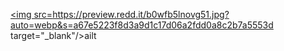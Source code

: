<a href="rerunaq:renata.pepe@escola.pr.gov.br" target="_blank"><img src=https://preview.redd.it/b0wfb5lnovg51.jpg?auto=webp&s=a67e5223f8d3a9d1c17d06a2fdd0a8c2b7a5553d target="_blank"/></a>ailt
